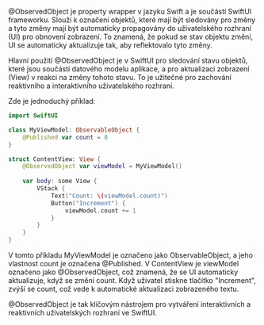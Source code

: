 @ObservedObject je property wrapper v jazyku Swift a je součástí SwiftUI frameworku. Slouží k označení objektů, které mají být sledovány pro změny a tyto změny mají být automaticky propagovány do uživatelského rozhraní (UI) pro obnovení zobrazení. To znamená, že pokud se stav objektu změní, UI se automaticky aktualizuje tak, aby reflektovalo tyto změny.

Hlavní použití @ObservedObject je v SwiftUI pro sledování stavu objektů, které jsou součástí datového modelu aplikace, a pro aktualizaci zobrazení (View) v reakci na změny tohoto stavu. To je užitečné pro zachování reaktivního a interaktivního uživatelského rozhraní.

Zde je jednoduchý příklad:


```swift
import SwiftUI

class MyViewModel: ObservableObject {
    @Published var count = 0
}

struct ContentView: View {
    @ObservedObject var viewModel = MyViewModel()
    
    var body: some View {
        VStack {
            Text("Count: \(viewModel.count)")
            Button("Increment") {
                viewModel.count += 1
            }
        }
    }
}
```

V tomto příkladu MyViewModel je označeno jako ObservableObject, a jeho vlastnost count je označena @Published. V ContentView je viewModel označeno jako @ObservedObject, což znamená, že se UI automaticky aktualizuje, když se změní count. Když uživatel stiskne tlačítko "Increment", zvýší se count, což vede k automatické aktualizaci zobrazeného textu.

@ObservedObject je tak klíčovým nástrojem pro vytváření interaktivních a reaktivních uživatelských rozhraní ve SwiftUI.
